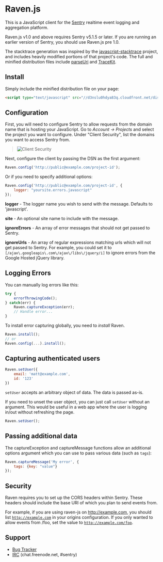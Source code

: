 # Raven.js

This is a JavaScript client for the [Sentry][1] realtime event logging and
aggregation platform.

Raven.js v1.0 and above requires Sentry v5.1.5 or later. If you are running an
earlier version of Sentry, you should use Raven.js pre 1.0.

The stacktrace generation was inspired by the [javascript-stacktrace][4]
project, and includes heavily modified portions of that project's code. The
full and minified distribution files include [parseUri][5] and [TraceKit][6].

[1]: http://getsentry.com/
[4]: https://github.com/eriwen/javascript-stacktrace
[5]: http://blog.stevenlevithan.com/archives/parseuri
[6]: https://github.com/occ/TraceKit

## Install

Simply include the minified distribution file on your page:

```html
<script type="text/javascript" src="//d3nslu0hdya83q.cloudfront.net/dist/1.0-beta10/raven.min.js"></script>
```


## Configuration

First, you will need to configure Sentry to allow requests from the domain name
that is hosting your JavaScript. Go to *Account &rarr; Projects* and select
the project you want to configure. Under "Client Security", list the domains
you want to access Sentry from.

>![Client Security](http://f.cl.ly/items/1t2A33243O2V1U160C39/client-security.png)

Next, configure the client by passing the DSN as the first argument:

```javascript
Raven.config('http://public@example.com/project-id');
```

Or if you need to specify additional options:

```javascript
Raven.config('http://public@example.com/project-id', {
    logger: "yoursite.errors.javascript"
});
```

**logger** - The logger name you wish to send with the message. Defaults to
'javascript'.

**site** - An optional site name to include with the message.

**ignoreErrors** - An array of error messages that should not get passed to
Sentry.

**ignoreUrls** - An array of regular expressions matching urls which will not
get passed to Sentry. For example, you could set it to
`[/ajax\.googleapis\.com\/ajax\/libs\/jquery/i]` to ignore errors from the
Google Hosted jQuery library.

## Logging Errors

You can manually log errors like this:

```javascript
try {
    errorThrowingCode();
} catch(err) {
    Raven.captureException(err);
    // Handle error...
}
```

To install error capturing globally, you need to *install* Raven.

```javascript
Raven.install();
// or
Raven.config(...).install();
```

## Capturing authenticated users
```javascript
Raven.setUser({
    email: 'matt@example.com',
    id: '123'
})
```

`setUser` accepts an arbitrary object of data. The data is passed as-is.

If you need to unset the user object, you can just call `setUser` without an argument. This would be useful in a web app where the user is logging in/out without refreshing the page.

```javascript
Raven.setUser();
```

## Passing additional data

The captureException and captureMessage functions allow an additional options argument which
you can use to pass various data (such as ``tags``):

```javascript
Raven.captureMessage('My error', {
    tags: {key: "value"}
});
```

## Security

Raven requires you to set up the CORS headers within Sentry. These headers
should include the base URI of which you plan to send events from.

For example, if you are using raven-js on http://example.com, you should list
<code>http://example.com</code> in your origins configuration. If you only
wanted to allow events from /foo, set the value to
<code>http://example.com/foo</code>.

## Support

 * [Bug Tracker](https://github.com/getsentry/raven-js/issues)
 * [IRC](irc://chat.freenode.net/sentry) (chat.freenode.net, #sentry)

